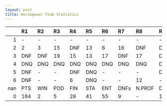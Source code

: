 ```yaml
---
layout: post 
title: Horsepower Team Statistics
--- 
```


|     | R1   | R2   | R3   | R4   | R5   | R6   | R7   | R8     | R9   | R10   | R11   | R12   | Points   | Pos   |
|----:|:-----|:-----|:-----|:-----|:-----|:-----|:-----|:-------|:-----|:------|:------|:------|:---------|:------|
|   1 | -    | -    | -    | -    | -    | -    | -    | -      | -    | -     | -     | -     | nan      | 102.0 |
|   2 | 2    | 3    | 15   | DNF  | 13   | 6    | 16   | DNF    | DNF  | 14    | 7     | DNF   | 52.0     | nan   |
|   3 | DNF  | DNF  | 19   | 15   | 13   | 17   | DNF  | 17     | DNF  | DNF   | 17    | -     | 0.0      | 10.0  |
|   4 | DNQ  | DNQ  | DNQ  | DNQ  | DNQ  | DNQ  | DNQ  | DNQ    | DNQ  | DNQ   | DNQ   | 16    | 0.0      | 15.0  |
|   5 | DNF  | -    | -    | DNF  | DNQ  | -    | -    | -      | DNQ  | -     | 17    | -     | 0.0      | 17.0  |
|   6 | DNF  | -    | -    | 6    | DNQ  | -    | -    | 12     | -    | -     | 5     | 1     | 54.0     | 21.0  |
| nan | PTS  | WIN  | POD  | FIN  | STA  | ENT  | DNFs | N.PROF | DNQ  | %FIN  | PPR   | BST   | CHA      | RNK   |
|   0 | 184  | 2    | 5    | 28   | 41   | 55   | 9    | -      | 14   | 68.3  | 3.35  | 1     | 0.0      | 11    |